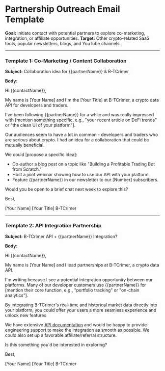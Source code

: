 # Partnership Outreach Email Template

**Goal:** Initiate contact with potential partners to explore co-marketing, integration, or affiliate opportunities.
**Target:** Other crypto-related SaaS tools, popular newsletters, blogs, and YouTube channels.

---

### Template 1: Co-Marketing / Content Collaboration

**Subject:** Collaboration idea for {{partnerName}} & B-TCrimer

**Body:**

Hi {{contactName}},

My name is [Your Name] and I'm the [Your Title] at B-TCrimer, a crypto data API for developers and traders.

I've been following {{partnerName}} for a while and was really impressed with [mention something specific, e.g., "your recent article on DeFi trends" or "the clean UI of your platform"].

Our audiences seem to have a lot in common - developers and traders who are serious about crypto. I had an idea for a collaboration that could be mutually beneficial.

We could [propose a specific idea]:
*   Co-author a blog post on a topic like "Building a Profitable Trading Bot from Scratch."
*   Host a joint webinar showing how to use our API with your platform.
*   Feature {{partnerName}} in our newsletter to our [Number] subscribers.

Would you be open to a brief chat next week to explore this?

Best,

[Your Name]
[Your Title]
B-TCrimer

---

### Template 2: API Integration Partnership

**Subject:** B-TCrimer API + {{partnerName}} Integration?

**Body:**

Hi {{contactName}},

My name is [Your Name] and I lead partnerships at B-TCrimer, a crypto data API.

I'm writing because I see a potential integration opportunity between our platforms. Many of our developer customers use {{partnerName}} for [mention their core function, e.g., "portfolio tracking" or "on-chain analytics"].

By integrating B-TCrimer's real-time and historical market data directly into your platform, you could offer your users a more seamless experience and unlock new features.

We have extensive [API documentation](https://docs.b-tcrimer.com) and would be happy to provide engineering support to make the integration as smooth as possible. We could also set up a favorable affiliate/referral structure.

Is this something you'd be interested in exploring?

Best,

[Your Name]
[Your Title]
B-TCrimer
